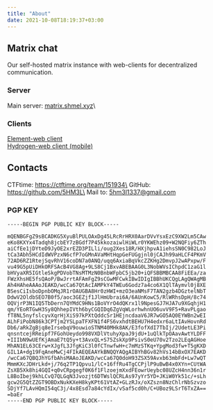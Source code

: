 ```yaml
---
title: "About"
date: 2021-10-08T18:19:37+03:00
---
```


## Matrix chat
Our self-hosted matrix instance with web-clients for decentralized communication.
### Server
Main server: [matrix.shmel.xyz](https://matrix.shmel.xyz)\
### Clients
[Element-web client](https://element.shmel.xyz)\
[Hydrogen-web client (mobile)](https://hydrogen.shmel.xyz)

## Contacts
CTFtime: https://ctftime.org/team/151934\
GitHub: https://github.com/5HM3L\
Mail to: 5hm3l1337@gmail.com
### PGP KEY

```pgp
-----BEGIN PGP PUBLIC KEY BLOCK-----

mQENBGFgZ9sBCADKG5XyuBlPULOAxDg45LRcRrHRX0AarDVvYsxEzC9XW2Lm5CAw
eKo8KXYx4Tadqh8jcbEY7zBGdf7P45kkozaiwlHiWLr0YKWEhz09+W2NQFiy6ZTh
aiCfEe1jDYteD9JyOE2xrEZD3PILli/oug2Xes18R/HXjhpvA1iehsSN0C982LoJ
tCa3Abh5HCdIdWVPzxN6cfP7oGMnAVaMHtHqpGeFUGgjnl0jCAJh99aHLCF4PKmV
72AD6RZ1RtejSqvRhV16coDN7a0ANQ/uqq6AxiaBqVkcZZKHg2DmvpJ2wAPxpw/F
vu49G5pUiDHkORFSAcB4VG8Ag+9LS8Cj1BxvABEBAAG0L3NobWVsIChpdC1zaG1l
bHVyaXR5IGtleSkgPDVobTNsMTMzN0BnbWFpbC5jb20+iQFSBBMBCAA8FiEEa/za
FWzXhsHE5fsQAoP/BwJrrtAFAmFgZ9sCGwMFCwkIBwIDIgIBBhUKCQgLAgQWAgMB
Ah4HAheAAAoJEAKD/wcCa67QtAcIAMPkY4TWEu6Godz7a4co6X1QlTAymvl0j8XE
BSesCiIsboDpnbOMqJR1rOAUGBA8Hr0zHWI+mzO3eaNMsF7TAN2gzb4DGztelNbT
DdwV2OldbSEO7B0f5/aoc3GEZjf1JlHmUbrai6A/6AUnKowC5/RlWRhsDpH/8c74
OQVjrP3N1IQ5TbDern7QYMdC9HNs1BoVYrO4dQKrx1l9NpesGJ7HJA7u9XGqhjH1
qm/YEoRTGwH3Sy8QhhepIVth6byCGQIDq6ZgVqWLorhwhnUO6uvV9F5+RavPLgao
fT8NL5nyfslcyvXqrHjXiS97kPXtQddcSr1HEjncdaaV6JR7wGO5AQ0EYWBn2wEI
ALhFiPobN86k3CPTjm2YSLpaTFXFN1f4FS6vxhdtBEHU7H4edxr6aLtIAvHovnRd
Db6/aRkZgBjq8eIrsebqV9ouwioSTNM40MHk8AK/E3fofXdI7TbIj/2UdetLE3Pi
qnsntcejRReipf7FGohUeydo998VXDlVtuhyXpaJ9jdU+1uQlkTpOAavAwtYLDFF
+IIIbN9wUEfKjAmaE7tQ5y+t3AvxQL+S75ZskXp9PsivS0eU70v2Tzo2LEqAGHoe
MhAN1EL63CErw+XJgfL3JfgKiC3l0fCTnwfwH+c7mMzSTKq+YpgMod3fw+T5gKXD
GIL1A+dg19FqAneMwCj4FIkAEQEAAYkBNQQYAQgAIBYhBGv82hVs14bBxOX7EAKD
/wcCa67QBQJhYGfbAhsMAAoJEAKD/wcCa67Q0doH93ZSX59Avxb63mbFd+Lw7wQT
MmmKXcJDHrLkd+j/76q2TP1Qpvu1/lC+16ffRu4TgCCPjlP9uBwB4x0XYn+CUtWA
ZsXB5Xk8hi4GQI+q0vCRpgegf0K6f1FlzoejmXxdFEowrUeybc08UZcH4nn36n1r
L8BoIbej9khLCvQ7QLGqN3Jvozjt6DTWslQCRLAs97yYr5YD+JKiW0Yk51c/+sLh
gcw2G5QtZZGT9OBDxNukKXeH8kyKPt61VtAZ+GLzRJx/oXZszn8NzChlrNbSzvzo
SDjYf7LAvHQmI54qC3j/4x8Esd7a84cYdIx/vSaf5cd0h/C+UBoz9LSrT6TxZA==
=baEr
-----END PGP PUBLIC KEY BLOCK-----
```

